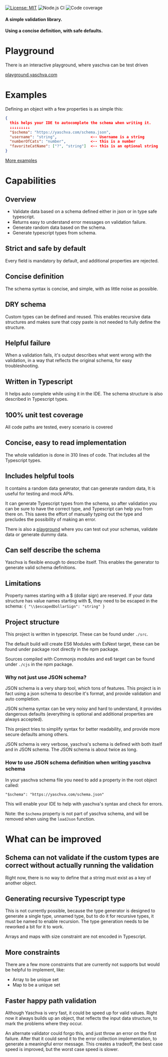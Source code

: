 [![License: MIT](https://img.shields.io/badge/License-MIT-green.svg)](https://opensource.org/licenses/MIT)
![Node.js CI](https://github.com/mmagyar/yaschva/workflows/Node.js%20CI/badge.svg?branch=master)
![Code coverage](https://img.shields.io/codecov/c/github/mmagyar/yaschva)

#### A simple validation library.
#### Using a concise definition, with safe defaults.

Playground
==========

There is an interactive playground, where yaschva can be test driven

[playground.yaschva.com](https://playground.yaschva.com)

Examples
========

Defining an object with a few properties is as simple this:
```json
{
  this helps your IDE to autocomplete the schema when writing it.
  ↓↓↓↓↓↓↓↓↓
  "$schema": "https://yaschva.com/schema.json",
  "username": "string",               <-- Username is a string
  "numberOfCats": "number",           <-- this is a number
  "favoriteCatName": ["?", "string"]  <-- this is an optional string
}
```
[More examples](https://github.com/mmagyar/yaschva/tree/master/examples)

Capabilities
=====================

Overview
--------

- Validate data based on a schema defined either in json or in type safe typescript.
- Returns easy to understand error messages on validation failure.
- Generate random data based on the schema.
- Generate typescript types from schema.

Strict and safe by default
--------------------------

Every field is mandatory by default,
and additional properties are rejected.

Concise definition
-----------------

The schema syntax is concise, and simple,
with as little noise as possible.

DRY schema
----------

Custom types can be defined and reused.
This enables recursive data structures and
makes sure that copy paste is not needed
to fully define the structure.

Helpful failure
---------------

When a validation fails,
it's output describes what went wrong
with the validation, in a way that reflects the original schema,
for easy troubleshooting.

Written in Typescript
---------------------

It helps auto complete while using it in the IDE.
The schema structure is also described in Typescript types.

100% unit test coverage
-----------------------

All code paths are tested,
every scenario is covered

Concise, easy to read implementation
------------------------------------

The whole validation is done in 310 lines of code.
That includes all the Typescript types.

Includes helpful tools
----------------------

It contains a random data generator,
that can generate random data,
It is useful for testing and mock APIs.

It can generate Typescript types from the schema,
so after validation you can be sure to have the
correct type, and Typescript can help you from there on.
This saves the effort of manually typing out the type and
precludes the possibility of making an error.

There is also a [playground](https://playground.yaschva.com)
where you can test out your schemas,
validate data or
generate dummy data.

Can self describe the schema
----------------------------

Yaschva is flexible enough to describe itself.
This enables the generator to generate
valid schema definitions.


Limitations
-----------

Property names starting with a $ (dollar sign) are reserved.
If your data structure has value names starting with $,
they need to be escaped in the schema: `{ "\\$escapedDollarSign": "string" }`


Project structure
-----------------

This project is written in typescript. These can be found under `./src`.

The default build will create ES6 Modules with EsNext target,
these can be found under package root directly in the npm package.

Sources compiled with Commonjs modules and es6 target can be found under `./cjs` in the npm package.

### Why not just use JSON schema?

JSON schema is a very sharp tool, which tons of features.
This project is in fact using a json schema to describe it's format, and provide validation and auto completion.

JSON schema syntax can be very noisy and hard to understand,
it provides dangerous defaults (everything is optional and additional properties are always accepted).

This project tries to simplify syntax for better readability, and provide more secure defaults among others.

JSON schema is very verbose,
yaschva's schema is defined with both itself and in JSON schema.
The JSON schema is about twice as long.

### How to use JSON schema definition when writing yaschva schema

In your yaschva schema file you need to add a property in the root object called:

`"$schema": "https://yaschva.com/schema.json"`

This will enable your IDE to help with yaschva's syntax and check for errors.

Note: the `$schema` property is not part of yaschva schema, and will be removed when using the `loadJson` function.


What can be improved
====================

Schema can not validate if the custom types are correct without actually running the validation
-----------------------------------------------------------------------------------------------

Right now, there is no way to define
that a string must exist as a key of another object.

Generating recursive Typescript type
------------------------------------

This is not currently possible,
because the type generator is designed to generate a single type,
unnamed type, but to do it for recursive types,
it must be named to enable recursion.
The type generation needs to be reworked a bit for it to work.

Arrays and maps with size constraint are not encoded in Typescript.

More constraints
----------------

There are a few more constraints
that are currently not supports but would be helpful
to implement, like:
- Array to be unique set
- Map to be a unique set

Faster happy path validation
----------------------------

Although Yaschva is very fast,
it could be speed up for valid values.
Right now it always builds up an object,
that reflects the input data structure,
to mark the problems where they occur.

An alternate validator could forgo this,
and just throw an error on the first failure.
After that it could send it to the error
collection implementation, to generate
a meaningful error message.
This creates a tradeoff, the best case speed is improved,
but the worst case speed is slower.
